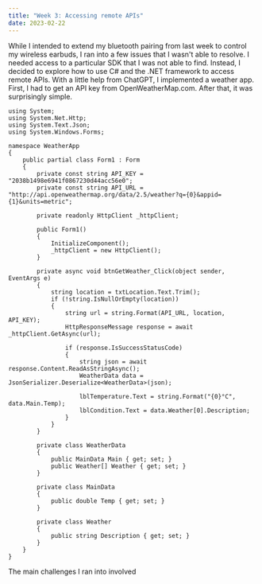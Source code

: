 ```yaml
---
title: "Week 3: Accessing remote APIs"
date: 2023-02-22
---
```


While I intended to extend my bluetooth pairing from last week to control my wireless earbuds, I ran into a few issues that I wasn't able to resolve.  I needed access to a particular SDK that I was not able to find. Instead, I decided to explore how to use C# and the .NET framework to access remote APIs.  With a little help from ChatGPT, I implemented a weather app.  First, I had to get an API key from OpenWeatherMap.com.  After that, it was surprisingly simple.


```
using System;
using System.Net.Http;
using System.Text.Json;
using System.Windows.Forms;

namespace WeatherApp
{
    public partial class Form1 : Form
    {
        private const string API_KEY = "2038b1498e6941f0867230d44acc56e0";
        private const string API_URL = "http://api.openweathermap.org/data/2.5/weather?q={0}&appid={1}&units=metric";

        private readonly HttpClient _httpClient;

        public Form1()
        {
            InitializeComponent();
            _httpClient = new HttpClient();
        }

        private async void btnGetWeather_Click(object sender, EventArgs e)
        {
            string location = txtLocation.Text.Trim();
            if (!string.IsNullOrEmpty(location))
            {
                string url = string.Format(API_URL, location, API_KEY);
                HttpResponseMessage response = await _httpClient.GetAsync(url);

                if (response.IsSuccessStatusCode)
                {
                    string json = await response.Content.ReadAsStringAsync();
                    WeatherData data = JsonSerializer.Deserialize<WeatherData>(json);

                    lblTemperature.Text = string.Format("{0}°C", data.Main.Temp);
                    lblCondition.Text = data.Weather[0].Description;
                }
            }
        }

        private class WeatherData
        {
            public MainData Main { get; set; }
            public Weather[] Weather { get; set; }
        }

        private class MainData
        {
            public double Temp { get; set; }
        }

        private class Weather
        {
            public string Description { get; set; }
        }
    }
}
```

The main challenges I ran into involved 
